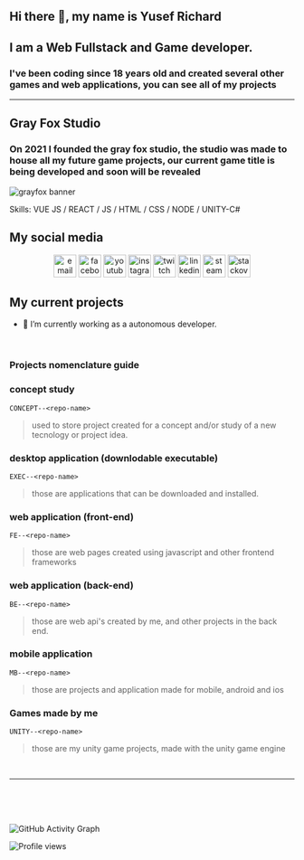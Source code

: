 ## Hi there 👋, my name is **Yusef Richard**
## I am a **Web Fullstack** and **Game** developer.

### I've been coding since 18 years old and created several other games and web applications, you can see all of my projects 

***

## Gray Fox Studio

### On 2021 I founded the gray fox studio, the studio was made to house all my future game projects, our current game title is being developed and soon will be revealed

![grayfox banner](https://i.imgur.com/mGdnIGr.jpg)

Skills: VUE JS / REACT / JS / HTML / CSS / NODE / UNITY-C#


## My social media

<p align="center">
  <!-- <a href="https://darkwood.fr"><img src="https://img.icons8.com/fluent/96/000000/domain.png" alt="darkwood"/></a> -->
  <a href="mailto:richard.alves.dev@gmail.com"><img src="https://img.icons8.com/color/96/000000/gmail.png" height="40" alt="email"/></a>
  <a href="https://www.facebook.com/yusef.rick"><img src="https://img.icons8.com/color/96/000000/facebook.png" height="40" alt="facebook"/></a>
  <a href="https://www.youtube.com/channel/UCr-_VKoesW5fFgIVRPqm42w"><img src="https://img.icons8.com/color/96/000000/youtube.png" height="40" alt="youtube"/></a>
  <a href="https://www.instagram.com/ctrl_richard"><img src="https://img.icons8.com/color/96/000000/instagram-new.png" height="40" alt="instagram"/></a>
  <a href="https://www.twitch.tv/jaeger_dev"><img src="https://img.icons8.com/color/96/000000/twitch--v2.png" height="40" alt="twitch"/></a>
  <a href="https://www.linkedin.com/in/richardalvesdev"><img src="https://img.icons8.com/color/96/000000/linkedin.png" height="40" alt="linkedin"/></a>
  <a href="https://steamcommunity.com/id/richardu/"><img src="https://img.icons8.com/fluent/96/000000/steam.png" height="40" alt="steam"/></a>
  <a href="https://stackoverflow.com/users/11937124/jaeger-dev"><img src="https://img.icons8.com/color/96/000000/stackoverflow.png" height="40" alt="stackoverflow"/></a>
</p>

## My current projects

- 🔭 I’m currently working as a autonomous developer. 

<br>

### Projects **nomenclature guide** ##

### concept study ###
`CONCEPT--<repo-name>` 
> used to store project created for a concept and/or study of a new tecnology or project idea.

### desktop application (downlodable executable) ###
`EXEC--<repo-name>`
> those are applications that can be downloaded and installed. 

### web application (front-end) ###
`FE--<repo-name>`
> those are web pages created using javascript and other frontend frameworks

### web application (back-end) ###
`BE--<repo-name>`
> those are web api's created by me, and other projects in the back end.

### mobile application ###
`MB--<repo-name>`
> those are projects and application made for mobile, android and ios

### Games made by me ###
`UNITY--<repo-name>`
> those are my unity game projects, made with the unity game engine


<br>

***
<br>
<br>
<br>


![GitHub Activity Graph](https://activity-graph.herokuapp.com/graph?username=yusefrich&theme=github)  

![Profile views](https://gpvc.arturio.dev/yusefrich)  
